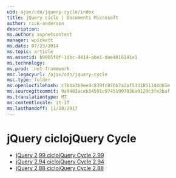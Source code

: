 ```yaml
---
uid: ajax/cdn/jquery-cycle/index
title: jQuery ciclo | Documenti Microsoft
author: rick-anderson
description: 
ms.author: aspnetcontent
manager: wpickett
ms.date: 07/23/2014
ms.topic: article
ms.assetid: b9005f8f-1dbc-4414-abe1-dae4816141e1
ms.technology: 
ms.prod: .net-framework
msc.legacyurl: /ajax/cdn/jquery-cycle
msc.type: folder
ms.openlocfilehash: c7bba3b9ee9c839fc870b7a2af5331851144d65e
ms.sourcegitcommit: 9a9483aceb34591c97451997036a9120c3fe2baf
ms.translationtype: MT
ms.contentlocale: it-IT
ms.lasthandoff: 11/10/2017
---
```

<a name="jquery-cycle"></a><span data-ttu-id="f3495-102">jQuery ciclo</span><span class="sxs-lookup"><span data-stu-id="f3495-102">jQuery Cycle</span></span>
====================
- [<span data-ttu-id="f3495-103">jQuery 2,99 ciclo</span><span class="sxs-lookup"><span data-stu-id="f3495-103">jQuery Cycle 2.99</span></span>](cdnjquerycycle299.md)
- [<span data-ttu-id="f3495-104">jQuery 2.94 ciclo</span><span class="sxs-lookup"><span data-stu-id="f3495-104">jQuery Cycle 2.94</span></span>](cdnjquerycycle294.md)
- [<span data-ttu-id="f3495-105">jQuery 2,88 ciclo</span><span class="sxs-lookup"><span data-stu-id="f3495-105">jQuery Cycle 2.88</span></span>](cdnjquerycycle288.md)
